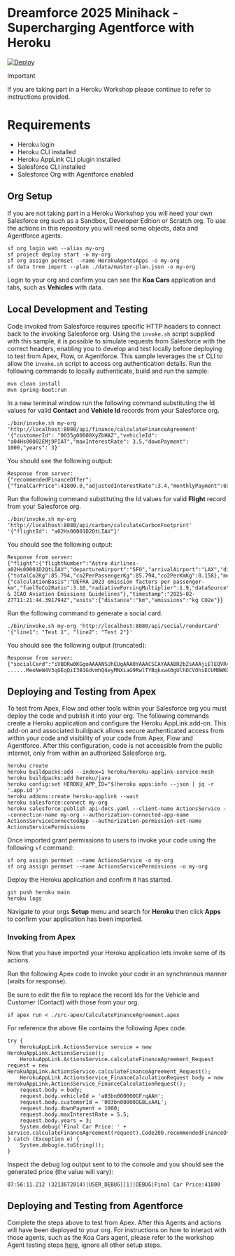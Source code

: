 # Dreamforce 2025 Minihack - Supercharging Agentforce with Heroku

[![Deploy](https://www.herokucdn.com/deploy/button.svg)](https://www.heroku.com/deploy?template=https://github.com/heroku-examples/heroku-df25-minihack)

> [!IMPORTANT]
> If you are taking part in a Heroku Workshop please continue to refer to instructions provided.

# Requirements
- Heroku login
- Heroku CLI installed
- Heroku AppLink CLI plugin installed
- Salesforce CLI installed
- Salesforce Org with Agentforce enabled

## Org Setup

If you are not taking part in a Heroku Workshop you will need your own Salesforce org such as a Sandbox, Developer Edition or Scratch org. To use the actions in this repository you will need some objects, data and Agentforce agents.

```
sf org login web --alias my-org
sf project deploy start -o my-org
sf org assign permset --name HerokuAgentsApps -o my-org
sf data tree import --plan ./data/master-plan.json -o my-org
```

Login to your org and confirm you can see the **Koa Cars** application and tabs, such as **Vehicles** with data.

## Local Development and Testing

Code invoked from Salesforce requires specific HTTP headers to connect back to the invoking Salesforce org. Using the `invoke.sh` script supplied with this sample, it is possible to simulate requests from Salesforce with the correct headers, enabling you to develop and test locally before deploying to test from Apex, Flow, or Agentforce. This sample leverages the `sf` CLI to allow the `invoke.sh` script to access org authentication details. Run the following commands to locally authenticate, build and run the sample:

```
mvn clean install
mvn spring-boot:run
```

In a new terminal window run the following command substituting the Id values for valid **Contact** and **Vehicle Id** records from your Salesforce org.

```
./bin/invoke.sh my-org 'http://localhost:8080/api/finance/calculateFinanceAgreement' '{"customerId": "0035g00000XyZbHAZ","vehicleId": "a04Hs00002EMj9PIAT","maxInterestRate": 3.5,"downPayment": 1000,"years": 3}'
```

You should see the following output:

```
Response from server:
{"recommendedFinanceOffer":{"finalCarPrice":41800.0,"adjustedInterestRate":3.4,"monthlyPayment":690.5,"loanTermMonths":60,"totalFinancingCost":41430.0}}
```

Run the following command substituting the Id values for valid **Flight** record from your Salesforce org.

```
./bin/invoke.sh my-org 'http://localhost:8080/api/carbon/calculateCarbonFootprint' '{"flightId": "a02Hs00001D2QtLIAV"}'
```

You should see the following output:

```
Response from server:
{"flight":{"flightNumber":"Astro Airlines-a02Hs00001D2QtLIAV","departureAirport":"SFO","arrivalAirport":"LAX","distanceKm":543,"passengerCount":1},"emissions":{"totalCo2Kg":85.794,"co2PerPassengerKg":85.794,"co2PerKmKg":0.158},"methodology":{"calculationBasis":"DEFRA 2023 emission factors per passenger-km","fuelToCo2Ratio":3.16,"radiativeForcingMultiplier":1.9,"dataSource":"DEFRA & ICAO Aviation Emissions Guidelines"},"timestamp":"2025-02-27T11:21:44.391794Z","units":{"distance":"km","emissions":"kg CO2e"}}
```

Run the following command to generate a social card.

```
./bin/invoke.sh my-org 'http://localhost:8080/api/social/renderCard' '{"line1": "Test 1", "line2": "Test 2"}'
```

You should see the following output (truncated):

```
Response from server:
{"socialCard":"iVBORw0KGgoAAAANSUhEUgAAAOYAAACSCAYAAABR2bZsAAAjiElEQVR4Xu2dB5gURRbHvTu95Kmnnp/xFCSjSEZyEAFRQEBAsqDknCQHyQILRzxyXjIIy8ICSxaJSlKJShIUwXORjIC+6//brfm6a3pmuqe7l5nd+n3f+9Cd7prunvp3Vb169eo
......MeoNeW4V3qGEqQiI3B1GdvmhQ4eyMNXiaG9RwlTYBqkxw40gUlhDCVOhiECUMBWKCEQJU6GIQJQwFYoIRAlToYhAlDAVighECVOhiECUMBWKCEQJU6GIQJQwFYoIRAlToYhAlDAVighECVOhiECUMBWKCEQJU6GIQJQwFYoIRAlToYhAlDAVighECVOhiED+DwdSYalU9//OAAAAAElFTkSuQmCC"}
```

## Deploying and Testing from Apex

To test from Apex, Flow and other tools within your Salesforce org you must deploy the code and publish it into your org. The following commands create a Heroku application and configure the Heroku AppLink add-on. This add-on and associated buildpack allows secure authenticated access from within your code and visibility of your code from Apex, Flow and Agentforce. After this configuration, code is not accessible from the public internet, only from within an authorized Salesforce org.

```
heroku create
heroku buildpacks:add --index=1 heroku/heroku-applink-service-mesh
heroku buildpacks:add heroku/java
heroku config:set HEROKU_APP_ID="$(heroku apps:info --json | jq -r '.app.id')"
heroku addons:create heroku-applink --wait
heroku salesforce:connect my-org
heroku salesforce:publish api-docs.yaml --client-name ActionsService --connection-name my-org --authorization-connected-app-name ActionsServiceConnectedApp --authorization-permission-set-name ActionsServicePermissions
```

Once imported grant permissions to users to invoke your code using the following `sf` command:

```
sf org assign permset --name ActionsService -o my-org
sf org assign permset --name ActionsServicePermissions -o my-org
```

Deploy the Heroku application and confirm it has started.

```
git push heroku main
heroku logs
```

Navigate to your orgs **Setup** menu and search for **Heroku** then click **Apps** to confirm your application has been imported.

### Invoking from Apex

Now that you have imported your Heroku application lets invoke some of its actions.

Run the following Apex code to invoke your code in an synchronous manner (waits for response).

Be sure to edit the file to replace the record Ids for the Vehicle and Customer (Contact) with those from your org.

```
sf apex run < ./src-apex/CalculateFinanceAgreement.apex
```

For reference the above file contains the following Apex code.

```
try {
    HerokuAppLink.ActionsService service = new HerokuAppLink.ActionsService();
    HerokuAppLink.ActionsService.calculateFinanceAgreement_Request request = new HerokuAppLink.ActionsService.calculateFinanceAgreement_Request();
    HerokuAppLink.ActionsService_FinanceCalculationRequest body = new HerokuAppLink.ActionsService_FinanceCalculationRequest();
    request.body = body;
    request.body.vehicleId = 'a03bn00000OGFrqAAH';
    request.body.customerId = '003bn00000OG8LsAAL';
    request.body.downPayment = 1000;
    request.body.maxInterestRate = 5.5;
    request.body.years = 3;
    System.debug('Final Car Price: ' + service.calculateFinanceAgreement(request).Code200.recommendedFinanceOffer.finalCarPrice);
} catch (Exception e) {
    System.debug(e.toString());
}
```

Inspect the debug log output sent to to the console and you should see the generated price (the value will vary):

```
07:56:11.212 (3213672014)|USER_DEBUG|[1]|DEBUG|Final Car Price:41800
```

## Deploying and Testing from Agentforce

Complete the steps above to test from Apex. After this Agents and actions will have been deployed to your org. For instructions on how to interact with those agents, such as the Koa Cars agent, please refer to the workshop Agent testing steps [here](https://workshops-content.ukoreh.com/applink-agentforce/), ignore all other setup steps.
